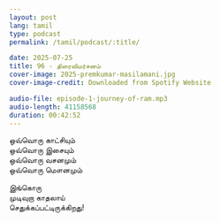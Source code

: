 ```yaml
---
layout: post
lang: tamil
type: podcast
permalink: /tamil/podcast/:title/

date: 2025-07-25
title: 96 - திரைவிமர்சனம்
cover-image: 2025-premkumar-masilamani.jpg
cover-image-credit: Downloaded from Spotify Website

audio-file: episode-1-journey-of-ram.mp3
audio-length: 41158568
duration: 00:42:52
---
```


ஒவ்வொரு காட்சியும் <br/>
ஒவ்வொரு இசையும் <br/>
ஒவ்வொரு வசனமும் <br/>
ஒவ்வொரு மௌனமும் <br/>

இங்கொரு <br/>
முடிவுறா காதலாய் <br/>
செதுக்கப்பட்டிருக்கிறது!
